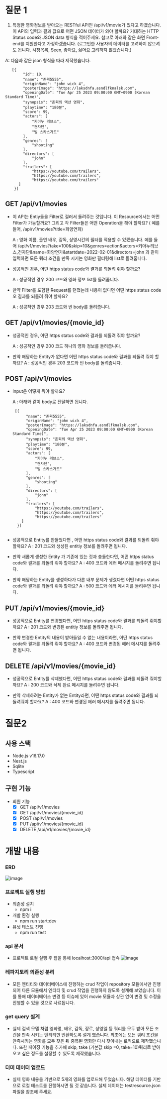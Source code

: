# 질문 1
1. 특정한 영화정보를 받아오는 RESTful API인 /api/v1/movie가 있다고 하겠습니다. 이 API의 입력과 결과 값으로 어떤 JSON 데이터가 와야 할까요? 기대하는 HTTP Status code와 JSON data 형식을 적어주세요. 참고로 아래와 같은 화면 Front-end를 지원한다고 가정하겠습니다. (로그인한 사용자의
데이터를 고려하지 않으셔도 됩니다. 시청목록, Seen, 좋아요, 싫어요 고려하지 않겠습니다.)

A: 다음과 같은 json 형식을 따라 제작했습니다.
```
   [{
        "id": 10,
        "name": "존윅5555",
        "originName": "john wick 4",
        "posterImage": "https://laksdnfa.asndlfknalsk.com",
        "openingDate": "Tue Apr 25 2023 09:00:00 GMT+0900 (Korean Standard Time)",
        "synopsis": "존윅의 액션 영화",
        "playtime": "180분",
        "score": 99,
        "actors": [
            "키아누 리브스",
            "견자단",
            "빌 스카스가드"
        ],
        "genres": [
            "shooting"
        ],
        "directors": [
            "john"
        ],
        "trailers": [
            "https://youtube.com/trailers",
            "https://youtube.com/trailers",
            "https://youtube.com/trailers"
      ]
    }]
```
    
## GET /api/v1/movies
- 이 API는 Entiy들을 Filter로 걸러서 돌려주는 것입니다. 이 Resource에서는 어떤 Filter가 가능할까요? 그리고 각 Filter들은 어떤 Operation을 해야 할까요? ( 예를들어, /api/v1/movies?title=화양연화)
  
  A : 영화 이름, 출연 배우, 감독, 상영시간의 필터를 적용할 수 있겠습니다.
  예를 들어 /api/v1/movies?take=100&skip=10&genres=action&actors=키아누리브스,견자단&name=화양연가&startdate=2022-02-01&directors=john
  과 같이 입력하면 모든 쿼리 조건을 만족 시키는 영화만 필터링해 list로 돌려줍니다.
  
  
- 성공적인 경우, 어떤 https status code와 결과를 되돌려 줘야 할까요?
  
  A : 성공적인 경우 200 코드와 영화 정보 list를 돌려줍니다.
  
  
- 만약 Filter를 포함한 Request를 던졌는데 내용이 없다면 어떤 https status code오 결과를 되돌려 줘야 할까요?
  
  A : 성공적인 경우 203 코드와 빈 body를 돌려줍니다.
  
  
## GET /api/v1/movies/{movie_id}
- 성공적인 경우, 어떤 https status code와 결과를 되돌려 줘야 할까요?
  
  A : 성공적인 경우 200 코드 하나의 영화 정보를 돌려줍니다.
  
- 만약 해당하는 Entity가 없다면 어떤 https status code와 결과를 되돌려 줘야 할까요?
  A : 성공적인 경우 203 코드와 빈 body를 돌려줍니다.
  
## POST /api/v1/movies
- Input은 어떻게 줘야 할까요?
  
  A : 아래와 같이 body로 전달하면 됩니다.
  
  ```
   [{
        "name": "존윅5555",
        "originName": "john wick 4",
        "posterImage": "https://laksdnfa.asndlfknalsk.com",
        "openingDate": "Tue Apr 25 2023 09:00:00 GMT+0900 (Korean Standard Time)",
        "synopsis": "존윅의 액션 영화",
        "playtime": "180분",
        "score": 99,
        "actors": [
            "키아누 리브스",
            "견자단",
            "빌 스카스가드"
        ],
        "genres": [
            "shooting"
        ],
        "directors": [
            "john"
        ],
        "trailers": [
            "https://youtube.com/trailers",
            "https://youtube.com/trailers",
            "https://youtube.com/trailers"
      ]
    }]


- 성공적으로 Entity를 만들었다면 , 어떤 https status code와 결과를 되돌려 줘야할까요?
A : 201 코드와 생성된 entitiy 정보를 돌려주면 됩니다.

- 만약 새롭게 생성한 Entity 가 기존에 있는 것과 충돌한다면, 어떤 https status code와 결과를 되돌려 줘야 할까요?
A : 400 코드와 에러 메시지를 돌려주면 됩니다.

- 만약 해당하는 Entity를 생성하다가 다른 내부 문제가 생겼다면 어떤 https status code와 결과를 되돌려 줘야 할까요?
A : 500 코드와 에러 메시지를 돌려주면 됩니다.

## PUT /api/v1/movies/{movie_id}
- 성공적으로 Entity를 변경했다면, 어떤 https status code와 결과를 되돌려 줘야할까요?
A : 201 코드와 변경된 entitiy 정보를 돌려주면 됩니다.

- 만약 변경한 Entity의 내용이 받아들일 수 없는 내용이라면, 어떤 https status code와 결과를 되돌려 줘야 할까요?
A : 400 코드와 변경된 에러 메시지를 돌려주면 됩니다.

## DELETE /api/v1/movies/{movie_id}
- 성공적으로 Entity를 삭제했다면, 어떤 https status code와 결과를 되돌려 줘야할까요?
A : 200 코드와 삭제 완료 메시지를 돌려주면 됩니다.

- 만약 삭제하려는 Entity가 없는 Entity라면, 어떤 https status code와 결과를 되돌려줘야 할까요?
A : 400 코드와 변경된 에러 메시지를 돌려주면 됩니다.

# 질문2

## 사용 스택
- Node.js v16.17.0
- Nest.js
- Sqlite
- Typescript 

## 구현 기능
- 회원 기능
    - [x] GET /api/v1/movies
    - [x] GET /api/v1/movies/{movie_id}
    - [x] POST /api/v1/movies
    - [x] PUT /api/v1/movies/{movie_id}
    - [x] DELETE /api/v1/movies/{movie_id}

# 개발 내용
### ERD
![image](https://user-images.githubusercontent.com/91925895/235353296-8c978a90-1ccc-48cc-a4b8-4b9fbaae991e.png)

### 프로젝트 실행 방법
- 의존성 설치
  - npm i 
- 개발 환경 실행
  - npm run start:dev
- 유닛 테스트 진행
  - npm run test 

### api 문서
- 프로젝트 로컬 실행 후 웹을 통해 localhost:3000/api 접속 
![image](https://user-images.githubusercontent.com/91925895/235356937-5ffe996d-3be6-44ce-afb7-b25669b1a5a7.png)

### 레파지토리 의존성 분리
- 모든 엔티티와 데이터베이스에 진행하는 crud 작업이 repository 모듈에서만 진행되어 다른 모듈에서 엔티티 및 crud 작업을 진행하지 않도록 설계해 보았습니다. 이를 통해 데이터베이스 변경 등 이슈에 있어 movie 모듈과 상관 없이 변경 및 수정을 진행할 수 있을 것으로 사료됩니다.

### get query 설계
- 실제 검색 모델 처럼 영화명, 배우, 감독, 장르, 상영일 등 쿼리를 모두 받아 모든 조건을 만족 시키는 엔티티만 반환하도록 설계 했습니다. 최초에는 모든 쿼리 조건을 만족시키는 영화를 모두 찾은 뒤 중복된 영화만 다시 찾아내는 로직으로 제작했습니다. 또한 페이징 기능을 추가해 skip, take (기본값 skip =0, take=10)쿼리로 받아오고 싶은 정도를 설정할 수 있도록 제작했습니다.

### 더미 데이터 업로드
- 실제 영화 내용을 기반으로 5개의 영화를 업로드해 두었습니다. 해당 데이터를 기반으로 로컬 테스트를 진행하시면 될 것 같습니다. 실제 데이터는 testresource.json 파일을 참조해 주세요.
